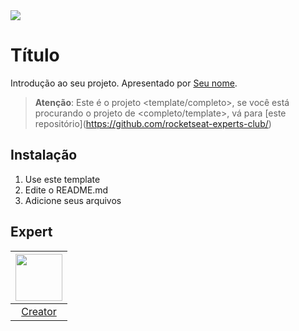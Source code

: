 <img src="https://storage.googleapis.com/golden-wind/experts-club/capa-github.svg" />

# Título

Introdução ao seu projeto. Apresentado por [Seu nome][1].

> __Atenção__: Este é o projeto <template/completo>, se você está procurando o projeto de <completo/template>, vá para [este repositório](https://github.com/rocketseat-experts-club/<seu projeto aqui>)

## Instalação

1. Use este template
2. Edite o README.md
3. Adicione seus arquivos

## Expert

| [<img src="https://github.com/<seu handle>.png" width="75px;"/>][1] |
| :-: |
|[Creator][1]|


[1]: https://seusite.com.br
